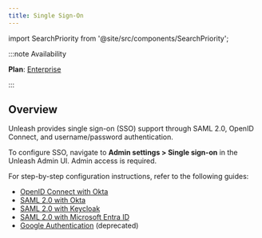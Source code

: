```yaml
---
title: Single Sign-On
---
```


import SearchPriority from '@site/src/components/SearchPriority';

<SearchPriority level="high" />

:::note Availability

**Plan**: [Enterprise](https://www.getunleash.io/pricing)

:::

## Overview

Unleash provides single sign-on (SSO) support through SAML 2.0, OpenID Connect, and username/password authentication.

To configure SSO, navigate to **Admin settings > Single sign-on** in the Unleash Admin UI. Admin access is required.

For step-by-step configuration instructions, refer to the following guides:
- [OpenID Connect with Okta](../how-to/how-to-add-sso-open-id-connect)
- [SAML 2.0 with Okta](../how-to/how-to-add-sso-saml)
- [SAML 2.0 with Keycloak](../how-to/how-to-add-sso-saml-keycloak)
- [SAML 2.0 with Microsoft Entra ID](../how-to/how-to-add-sso-azure-saml)
- [Google Authentication](../how-to/how-to-add-sso-google) (deprecated) 
